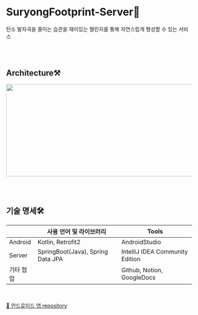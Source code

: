 # SuryongFootprint-Server🐾

탄소 발자국을 줄이는 습관을 재미있는 챌린지를 통해 자연스럽게 형성할 수 있는 서비스
 
<br></br>
## Architecture⚒
<img src="https://user-images.githubusercontent.com/68148196/152620025-1700a124-d4a3-45a7-8720-f4b361ebbe55.png" width=750 height=250>

<br></br>
## 기술 명세🛠
|  | 사용 언어 및 라이브러리 | Tools |
| ------ | ------ | ------ |
| Android | Kotlin, Retrofit2 | AndroidStudio |
| Server | SpringBoot(Java), Spring Data JPA | IntelliJ IDEA Community Edition |
| 기타 협업 |  | Github, Notion, GoogleDocs |

<br/>

[📱 안드로이드 앱 repository](https://github.com/nohorang-horangteam/SuryongFootprint-Android)
